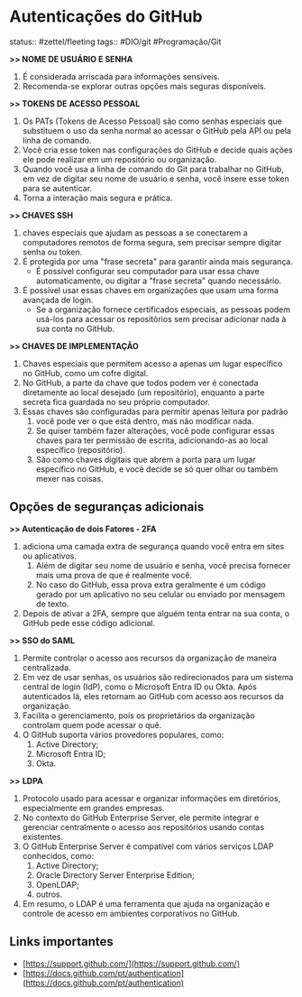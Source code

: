 # Autenticações do GitHub
status:: #zettel/fleeting 
tags:: #DIO/git #Programação/Git 

**>> NOME DE USUÁRIO E SENHA**
1. É considerada arriscada para informações sensíveis. 
2. Recomenda-se explorar outras opções mais seguras disponíveis.

**>> TOKENS DE ACESSO PESSOAL**
1. Os PATs (Tokens de Acesso Pessoal) são como senhas especiais que substituem o uso da senha normal ao acessar o GitHub pela API ou pela linha de comando. 
2. Você cria esse token nas configurações do GitHub e decide quais ações ele pode realizar em um repositório ou organização. 
3. Quando você usa a linha de comando do Git para trabalhar no GitHub, em vez de digitar seu nome de usuário e senha, você insere esse token para se autenticar.  
4. Torna a interação mais segura e prática.

**>> CHAVES SSH**
1. chaves especiais que ajudam as pessoas a se conectarem a computadores remotos de forma segura, sem precisar sempre digitar senha ou token.
2. É protegida por uma "frase secreta" para garantir ainda mais segurança.  
	- É possível configurar seu computador para usar essa chave automaticamente, ou digitar a "frase secreta" quando necessário.
3. É possível usar essas chaves em organizações que usam uma forma avançada de login. 
	-  Se a organização fornece certificados especiais, as pessoas podem usá-los para acessar os repositórios sem precisar adicionar nada à sua conta no GitHub.

**>> CHAVES DE IMPLEMENTAÇÃO**
1. Chaves especiais que permitem acesso a apenas um lugar específico no GitHub, como um cofre digital. 
2. No GitHub, a parte da chave que todos podem ver é conectada diretamente ao local desejado (um repositório), enquanto a parte secreta fica guardada no seu próprio computador.
3. Essas chaves são configuradas para permitir apenas leitura por padrão 
	1. você pode ver o que está dentro, mas não modificar nada. 
	2. Se quiser também fazer alterações, você pode configurar essas chaves para ter permissão de escrita, adicionando-as ao local específico (repositório). 
	3. São como chaves digitais que abrem a porta para um lugar específico no GitHub, e você decide se só quer olhar ou também mexer nas coisas.
## Opções de seguranças adicionais

**>> Autenticação de dois Fatores - 2FA**
1. adiciona uma camada extra de segurança quando você entra em sites ou aplicativos. 
	1. Além de digitar seu nome de usuário e senha, você precisa fornecer mais uma prova de que é realmente você.
	2. No caso do GitHub, essa prova extra geralmente é um código gerado por um aplicativo no seu celular ou enviado por mensagem de texto. 
2. Depois de ativar a 2FA, sempre que alguém tenta entrar na sua conta, o GitHub pede esse código adicional. 

**>> SSO do SAML**
1. Permite controlar o acesso aos recursos da organização de maneira centralizada. 
2. Em vez de usar senhas, os usuários são redirecionados para um sistema central de login (IdP), como o Microsoft Entra ID ou Okta. Após autenticados lá, eles retornam ao GitHub com acesso aos recursos da organização.
3. Facilita o gerenciamento, pois os proprietários da organização controlam quem pode acessar o quê. 
4. O GitHub suporta vários provedores populares, como:
	1. Active Directory;
	2. Microsoft Entra ID;
	3. Okta. 

**>>** **LDPA**
1. Protocolo usado para acessar e organizar informações em diretórios, especialmente em grandes empresas. 
2. No contexto do GitHub Enterprise Server, ele permite integrar e gerenciar centralmente o acesso aos repositórios usando contas existentes.
3. O GitHub Enterprise Server é compatível com vários serviços LDAP conhecidos, como:
	1. Active Directory;
	2. Oracle Directory Server Enterprise Edition; 
	3. OpenLDAP;
	4. outros. 
4. Em resumo, o LDAP é uma ferramenta que ajuda na organização e controle de acesso em ambientes corporativos no GitHub.

## Links importantes
- [https://support.github.com/](https://support.github.com/)
- [https://docs.github.com/pt/authentication](https://docs.github.com/pt/authentication)